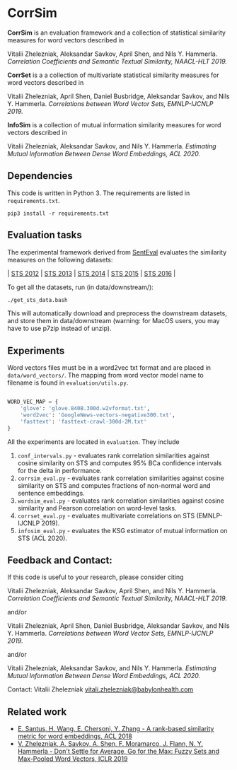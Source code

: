 # CorrSim

**CorrSim** is an evaluation framework and a collection of statistical similarity measures for word vectors described in

Vitalii Zhelezniak, Aleksandar Savkov, April Shen, and Nils Y. Hammerla. *Correlation Coefficients and Semantic Textual Similarity, NAACL-HLT 2019.*

**CorrSet** is a a collection of multivariate statistical similarity measures for word vectors described in

Vitalii Zhelezniak, April Shen, Daniel Busbridge, Aleksandar Savkov, and Nils Y. Hammerla. *Correlations between Word Vector Sets, EMNLP-IJCNLP 2019.*

**InfoSim** is a collection of mutual information similarity measures for word vectors described in

Vitalii Zhelezniak, Aleksandar Savkov, and Nils Y. Hammerla. *Estimating Mutual Information Between Dense Word Embeddings, ACL 2020.*

## Dependencies

This code is written in Python 3. The requirements are listed in `requirements.txt`.
```
pip3 install -r requirements.txt
```


## Evaluation tasks

The experimental framework derived from [SentEval](https://github.com/facebookresearch/SentEval) evaluates the similarity measures on the following datasets:

| [STS 2012](https://www.cs.york.ac.uk/semeval-2012/task6/)   | [STS 2013](http://ixa2.si.ehu.es/sts/) | [STS 2014](http://alt.qcri.org/semeval2014/task10/) | [STS 2015](http://alt.qcri.org/semeval2015/task2/) | [STS 2016](http://alt.qcri.org/semeval2016/task1/) |

To get all the datasets, run (in data/downstream/):
```bash
./get_sts_data.bash
```
This will automatically download and preprocess the downstream datasets, and store them in data/downstream (warning: for MacOS users, you may have to use p7zip instead of unzip).


## Experiments

Word vectors files must be in a word2vec txt format and are placed in `data/word_vectors/`.
The mapping from word vector model name to filename is found in `evaluation/utils.py`.

```python

WORD_VEC_MAP = {
    'glove': 'glove.840B.300d.w2vformat.txt',
    'word2vec': 'GoogleNews-vectors-negative300.txt',
    'fasttext': 'fasttext-crawl-300d-2M.txt'
}
```

All the experiments are located in `evaluation`. They include

1. `conf_intervals.py` - evaluates rank correlation similarities against cosine similarity on STS and computes 95% BCa confidence intervals for the delta in performance.
2. `corrsim_eval.py` - evaluates rank correlation similarities against cosine similarity on STS and computes fractions of non-normal word and sentence embeddings.
3. `wordsim_eval.py` - evaluates rank correlation similarities against cosine similarity and Pearson correlation on word-level tasks.
3. `corrset_eval.py` - evaluates multivariate correlations on STS (EMNLP-IJCNLP 2019).
4. `infosim_eval.py` - evaluates the KSG estimator of mutual information on STS (ACL 2020).

## Feedback and Contact:

If this code is useful to your research, please consider citing

Vitalii Zhelezniak, Aleksandar Savkov, April Shen, and Nils Y. Hammerla. *Correlation Coefficients and Semantic Textual Similarity, NAACL-HLT 2019.*

and/or

Vitalii Zhelezniak, April Shen, Daniel Busbridge, Aleksandar Savkov, and Nils Y. Hammerla. *Correlations between Word Vector Sets, EMNLP-IJCNLP 2019.*

and/or

Vitalii Zhelezniak, Aleksandar Savkov, and Nils Y. Hammerla. *Estimating Mutual Information Between Dense Word Embeddings, ACL 2020.*

Contact: Vitalii Zhelezniak <vitali.zhelezniak@babylonhealth.com>

## Related work
* [E. Santus, H. Wang, E. Chersoni, Y. Zhang - A rank-based similarity metric  for  word  embeddings, ACL 2018](https://www.aclweb.org/anthology/P18-2088)
* [V. Zhelezniak, A. Savkov, A. Shen, F. Moramarco, J. Flann, N. Y. Hammerla - Don't Settle for Average, Go for the Max: Fuzzy Sets and Max-Pooled Word Vectors, ICLR 2019](https://openreview.net/pdf?id=SkxXg2C5FX)
